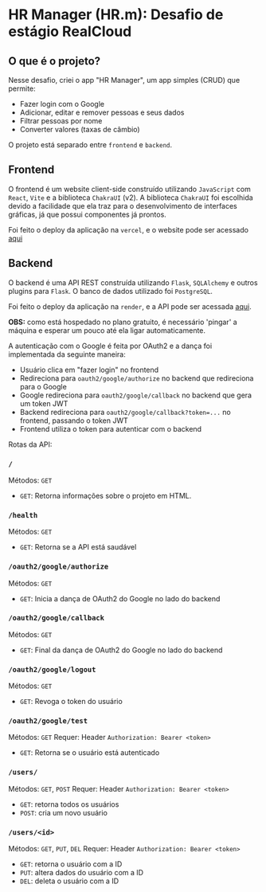 # HR Manager (HR.m): Desafio de estágio RealCloud

## O que é o projeto?

Nesse desafio, criei o app "HR Manager", um app simples (CRUD) que permite:
- Fazer login com o Google
- Adicionar, editar e remover pessoas e seus dados
- Filtrar pessoas por nome
- Converter valores (taxas de câmbio)

O projeto está separado entre `frontend` e `backend`.

## Frontend

O frontend é um website client-side construído utilizando `JavaScript` com `React`, `Vite` e a biblioteca `ChakraUI` (v2).
A biblioteca `ChakraUI` foi escolhida devido a facilidade que ela traz para o desenvolvimento de interfaces gráficas, já que possui componentes já prontos.

Foi feito o deploy da aplicação na `vercel`, e o website pode ser acessado [aqui](https://hrdotm.vercel.app)

## Backend

O backend é uma API REST construída utilizando `Flask`, `SQLAlchemy` e outros plugins para `Flask`. O banco de dados utilizado foi `PostgreSQL`.

Foi feito o deploy da aplicação na `render`, e a API pode ser acessada [aqui](https://desafio-realcloud-tk13.onrender.com).

**OBS:** como está hospedado no plano gratuito, é necessário 'pingar' a máquina e esperar um pouco até ela ligar automaticamente. 

A autenticação com o Google é feita por OAuth2 e a dança foi implementada da seguinte maneira:
- Usuário clica em "fazer login" no frontend
- Redireciona para `oauth2/google/authorize` no backend que redireciona para o Google
- Google redireciona para `oauth2/google/callback` no backend que gera um token JWT
- Backend redireciona para `oauth2/google/callback?token=...` no frontend, passando o token JWT
- Frontend utiliza o token para autenticar com o backend

Rotas da API:

### `/`
Métodos: `GET`
- `GET`: Retorna informações sobre o projeto em HTML.

### `/health`
Métodos: `GET`
- `GET`: Retorna se a API está saudável

### `/oauth2/google/authorize`
Métodos: `GET`
- `GET`: Inicia a dança de OAuth2 do Google no lado do backend

### `/oauth2/google/callback`
Métodos: `GET`
- `GET`: Final da dança de OAuth2 do Google no lado do backend

### `/oauth2/google/logout`
Métodos: `GET`
- `GET`: Revoga o token do usuário

### `/oauth2/google/test`
Métodos: `GET`
Requer: Header `Authorization: Bearer <token>`
- `GET`: Retorna se o usuário está autenticado

### `/users/`
Métodos: `GET`, `POST`
Requer: Header `Authorization: Bearer <token>`
- `GET`: retorna todos os usuários
- `POST`: cria um novo usuário 

### `/users/<id>`
Métodos: `GET`, `PUT`, `DEL`
Requer: Header `Authorization: Bearer <token>`
- `GET`: retorna o usuário com a ID
- `PUT`: altera dados do usuário com a ID
- `DEL`: deleta o usuário com a ID
